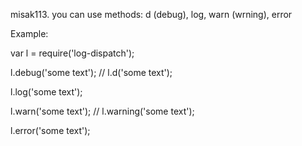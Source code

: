 misak113. 
 you can use methods: d (debug), log, warn (wrning), error

Example:

var l = require('log-dispatch');

l.debug('some text'); // l.d('some text');

l.log('some text');

l.warn('some text'); // l.warning('some text');

l.error('some text');